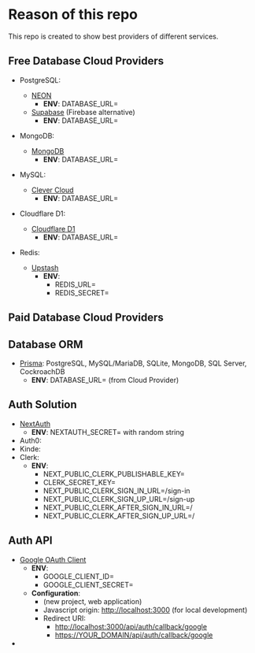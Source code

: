 # Reason of this repo

This repo is created to show best providers of different services.

## Free Database Cloud Providers
- PostgreSQL:
    - [NEON](https://neon.tech/)
        - **ENV**: DATABASE_URL=
    - [Supabase](https://supabase.com/) (Firebase alternative)
        - **ENV**: DATABASE_URL=

- MongoDB:
    - [MongoDB](https://cloud.mongodb.com/)
        - **ENV**: DATABASE_URL=

- MySQL:
    - [Clever Cloud](https://console.clever-cloud.com/)
        - **ENV**: DATABASE_URL=

- Cloudflare D1:
    - [Cloudflare D1](https://developers.cloudflare.com/d1/platform/pricing/)
        - **ENV**: DATABASE_URL=

- Redis:
    - [Upstash](https://upstash.com/)
        - **ENV**:
            - REDIS_URL=
            - REDIS_SECRET=

## Paid Database Cloud Providers


## Database ORM
- [Prisma](https://www.prisma.io/nextjs): PostgreSQL, MySQL/MariaDB, SQLite, MongoDB, SQL Server, CockroachDB
    - **ENV**: DATABASE_URL= (from Cloud Provider)

## Auth Solution
- [NextAuth](https://next-auth.js.org/)
    - **ENV**: NEXTAUTH_SECRET= with random string
- Auth0:
- Kinde:
- Clerk:
    - **ENV**:
        - NEXT_PUBLIC_CLERK_PUBLISHABLE_KEY=
        - CLERK_SECRET_KEY=
        - NEXT_PUBLIC_CLERK_SIGN_IN_URL=/sign-in
        - NEXT_PUBLIC_CLERK_SIGN_UP_URL=/sign-up
        - NEXT_PUBLIC_CLERK_AFTER_SIGN_IN_URL=/
        - NEXT_PUBLIC_CLERK_AFTER_SIGN_UP_URL=/

## Auth API
- [Google OAuth Client](https://console.cloud.google.com/apis/credentials/oauthclient)
    - **ENV**:
        - GOOGLE_CLIENT_ID=
        - GOOGLE_CLIENT_SECRET=
    - **Configuration**:
        - (new project, web application)
        - Javascript origin: <http://localhost:3000> (for local development)
        - Redirect URI: 
            - <http://localhost:3000/api/auth/callback/google>
            - <https://YOUR_DOMAIN/api/auth/callback/google>
- 
